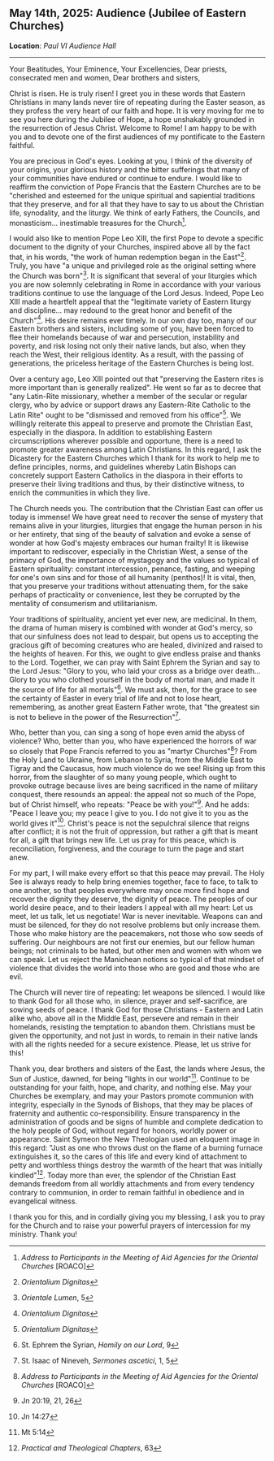 ## May 14th, 2025: Audience (Jubilee of Eastern Churches)
**Location**: *Paul VI Audience Hall*
___
Your Beatitudes, Your Eminence, Your Excellencies, 
Dear priests, consecrated men and women, 
Dear brothers and sisters, 

Christ is risen. He is truly risen! I greet you in these words that Eastern Christians in many lands never tire of repeating during the Easter season, as they profess the very heart of our faith and hope. It is very moving for me to see you here during the Jubilee of Hope, a hope unshakably grounded in the resurrection of Jesus Christ. Welcome to Rome! I am happy to be with you and to devote one of the first audiences of my pontificate to the Eastern faithful. 

You are precious in God's eyes. Looking at you, I think of the diversity of your origins, your glorious history and the bitter sufferings that many of your communities have endured or continue to endure. I would like to reaffirm the conviction of Pope Francis that the Eastern Churches are to be "cherished and esteemed for the unique spiritual and sapiential traditions that they preserve, and for all that they have to say to us about the Christian life, synodality, and the liturgy. We think of early Fathers, the Councils, and monasticism... inestimable treasures for the Church[^1]. 

I would also like to mention Pope Leo XIII, the first Pope to devote a specific document to the dignity of your Churches, inspired above all by the fact that, in his words, "the work of human redemption began in the East"[^2]. Truly, you have "a unique and privileged role as the original setting where the Church was born"[^3]. It is significant that several of your liturgies which you are now solemnly celebrating in Rome in accordance with your various traditions continue to use the language of the Lord Jesus. Indeed, Pope Leo XIII made a heartfelt appeal that the "legitimate variety of Eastern liturgy and discipline... may redound to the great honor and benefit of the Church"[^2]. His desire remains ever timely. In our own day too, many of our Eastern brothers and sisters, including some of you, have been forced to flee their homelands because of war and persecution, instability and poverty, and risk losing not only their native lands, but also, when they reach the West, their religious identity. As a result, with the passing of generations, the priceless heritage of the Eastern Churches is being lost. 

Over a century ago, Leo XIII pointed out that "preserving the Eastern rites is more important than is generally realized". He went so far as to decree that "any Latin-Rite missionary, whether a member of the secular or regular clergy, who by advice or support draws any Eastern-Rite Catholic to the Latin Rite" ought to be "dismissed and removed from his office"[^2]. We willingly reiterate this appeal to preserve and promote the Christian East, especially in the diaspora. In addition to establishing Eastern circumscriptions wherever possible and opportune, there is a need to promote greater awareness among Latin Christians. In this regard, I ask the Dicastery for the Eastern Churches which I thank for its work to help me to define principles, norms, and guidelines whereby Latin Bishops can concretely support Eastern Catholics in the diaspora in their efforts to preserve their living traditions and thus, by their distinctive witness, to enrich the communities in which they live. 

The Church needs you. The contribution that the Christian East can offer us today is immense! We have great need to recover the sense of mystery that remains alive in your liturgies, liturgies that engage the human person in his or her entirety, that sing of the beauty of salvation and evoke a sense of wonder at how God's majesty embraces our human frailty! It is likewise important to rediscover, especially in the Christian West, a sense of the primacy of God, the importance of mystagogy and the values so typical of Eastern spirituality: constant intercession, penance, fasting, and weeping for one's own sins and for those of all humanity (penthos)! It is vital, then, that you preserve your traditions without attenuating them, for the sake perhaps of practicality or convenience, lest they be corrupted by the mentality of consumerism and utilitarianism.

Your traditions of spirituality, ancient yet ever new, are medicinal. In them, the drama of human misery is combined with wonder at God's mercy, so that our sinfulness does not lead to despair, but opens us to accepting the gracious gift of becoming creatures who are healed, divinized and raised to the heights of heaven. For this, we ought to give endless praise and thanks to the Lord. Together, we can pray with Saint Ephrem the Syrian and say to the Lord Jesus: "Glory to you, who laid your cross as a bridge over death... Glory to you who clothed yourself in the body of mortal man, and made it the source of life for all mortals"[^4]. We must ask, then, for the grace to see the certainty of Easter in every trial of life and not to lose heart, remembering, as another great Eastern Father wrote, that "the greatest sin is not to believe in the power of the Resurrection"[^5]. 

Who, better than you, can sing a song of hope even amid the abyss of violence? Who, better than you, who have experienced the horrors of war so closely that Pope Francis referred to you as "martyr Churches"[^1]? From the Holy Land to Ukraine, from Lebanon to Syria, from the Middle East to Tigray and the Caucasus, how much violence do we see! Rising up from this horror, from the slaughter of so many young people, which ought to provoke outrage because lives are being sacrificed in the name of military conquest, there resounds an appeal: the appeal not so much of the Pope, but of Christ himself, who repeats: "Peace be with you!"[^6]. And he adds: "Peace I leave you; my peace I give to you. I do not give it to you as the world gives it"[^7]. Christ's peace is not the sepulchral silence that reigns after conflict; it is not the fruit of oppression, but rather a gift that is meant for all, a gift that brings new life. Let us pray for this peace, which is reconciliation, forgiveness, and the courage to turn the page and start anew. 

For my part, I will make every effort so that this peace may prevail. The Holy See is always ready to help bring enemies together, face to face, to talk to one another, so that peoples everywhere may once more find hope and recover the dignity they deserve, the dignity of peace. The peoples of our world desire peace, and to their leaders I appeal with all my heart: Let us meet, let us talk, let us negotiate! War is never inevitable. Weapons can and must be silenced, for they do not resolve problems but only increase them. Those who make history are the peacemakers, not those who sow seeds of suffering. Our neighbours are not first our enemies, but our fellow human beings; not criminals to be hated, but other men and women with whom we can speak. Let us reject the Manichean notions so typical of that mindset of violence that divides the world into those who are good and those who are evil. 

The Church will never tire of repeating: let weapons be silenced. I would like to thank God for all those who, in silence, prayer and self-sacrifice, are sowing seeds of peace. I thank God for those Christians - Eastern and Latin alike who, above all in the Middle East, persevere and remain in their homelands, resisting the temptation to abandon them. Christians must be given the opportunity, and not just in words, to remain in their native lands with all the rights needed for a secure existence. Please, let us strive for this! 

Thank you, dear brothers and sisters of the East, the lands where Jesus, the Sun of Justice, dawned, for being "lights in our world"[^8]. Continue to be outstanding for your faith, hope, and charity, and nothing else. May your Churches be exemplary, and may your Pastors promote communion with integrity, especially in the Synods of Bishops, that they may be places of fraternity and authentic co-responsibility. Ensure transparency in the administration of goods and be signs of humble and complete dedication to the holy people of God, without regard for honors, worldly power or appearance. Saint Symeon the New Theologian used an eloquent image in this regard: "Just as one who throws dust on the flame of a burning furnace extinguishes it, so the cares of this life and every kind of attachment to petty and worthless things destroy the warmth of the heart that was initially kindled"[^9]. Today more than ever, the splendor of the Christian East demands freedom from all worldly attachments and from every tendency contrary to communion, in order to remain faithful in obedience and in evangelical witness. 

I thank you for this, and in cordially giving you my blessing, I ask you to pray for the Church and to raise your powerful prayers of intercession for my ministry. Thank you!


[^1]: *Address to Participants in the Meeting of Aid Agencies for the Oriental Churches* \[ROACO]
[^2]: *Orientalium Dignitas*
[^3]: *Orientale Lumen*, 5
[^4]: St. Ephrem the Syrian, *Homily on our Lord*, 9
[^5]: St. Isaac of Nineveh, *Sermones ascetici*, 1, 5
[^6]: Jn 20:19, 21, 26
[^7]: Jn 14:27
[^8]: Mt 5:14
[^9]: *Practical and Theological Chapters*, 63
